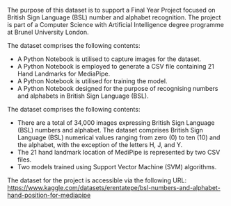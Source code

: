 The purpose of this dataset is to support a Final Year Project focused on British Sign Language (BSL) number and alphabet recognition. The project is part of a Computer Science with Artificial Intelligence degree programme at Brunel University London.

The dataset comprises the following contents:

* A Python Notebook is utilised to capture images for the dataset.
* A Python Notebook is employed to generate a CSV file containing 21 Hand Landmarks for MediaPipe.
* A Python Notebook is utilised for training the model.
* A Python Notebook designed for the purpose of recognising numbers and alphabets in British Sign Language (BSL).

The dataset comprises the following contents:

* There are a total of 34,000 images expressing British Sign Language (BSL) numbers and alphabet. The dataset comprises British Sign Language (BSL) numerical values ranging from zero (0) to ten (10) and the alphabet, with the exception of the letters H, J, and Y.
* The 21 hand landmark location of MediPipe is represented by two CSV files.
* Two models trained using Support Vector Machine (SVM) algorithms.

The dataset for the project is accessible via the following URL: https://www.kaggle.com/datasets/erentatepe/bsl-numbers-and-alphabet-hand-position-for-mediapipe
